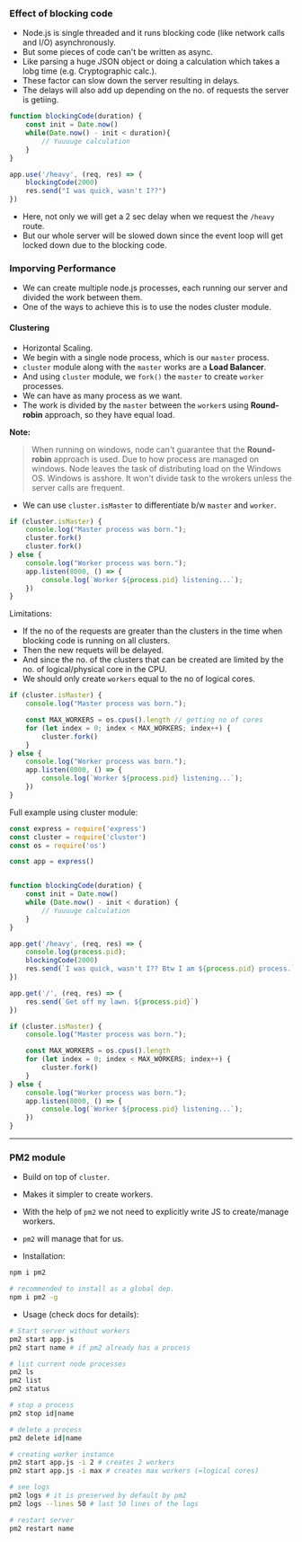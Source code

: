
### Effect of blocking code

- Node.js is single threaded and it runs blocking code (like network calls and I/O) asynchronously.
- But some pieces of code can't be written as async.
- Like parsing a huge JSON object or doing a calculation which takes a lobg time (e.g. Cryptographic calc.).
- These factor can slow down the server resulting in delays.
- The delays will also add up depending on the no. of requests the server is getiing.

```js
function blockingCode(duration) {
    const init = Date.now()
    while(Date.now() - init < duration){
        // Yuuuuge calculation
    }
}

app.use('/heavy', (req, res) => {
    blockingCode(2000)
    res.send("I was quick, wasn't I??")
})
```
- Here, not only we will get a 2 sec delay when we request the `/heavy` route.
- But our whole server will be slowed down since the event loop will get locked down due to the blocking code.

### Imporving Performance

- We can create multiple node.js processes, each running our server and divided the work between them.
- One of the ways to achieve this is to use the nodes cluster module.

#### Clustering

- Horizontal Scaling.
- We begin with a single node process, which is our `master` process.
- `cluster` module along with the `master` works are a **Load Balancer**.
- And using `cluster` module, we `fork()` the `master` to create `worker` processes.
- We can have as many process as we want.
- The work is divided by the `master` between the `worker`s using **Round-robin** approach, so they have equal load.

**Note:** 
> When running on windows, node can't guarantee that the **Round-robin** approach is used. Due to how process are managed on windows.
> Node leaves the task of distributing load on the Windows OS.
> Windows is asshore. It won't divide task to the wrokers unless the server calls are frequent.


- We can use `cluster.isMaster` to differentiate b/w `master` and `worker`.
```js
if (cluster.isMaster) {
    console.log("Master process was born.");
    cluster.fork()
    cluster.fork()
} else {
    console.log("Worker process was born.");
    app.listen(8000, () => {
        console.log(`Worker ${process.pid} listening...`);
    })
}

```

Limitations: 
- If the no of the requests are greater than the clusters in the time when blocking code is running on all clusters.
- Then the new requets will be delayed.
- And since the no. of the clusters that can be created are limited by the no. of logical/physical core in the CPU.
- We should only create `workers` equal to the no of logical cores.

```js
if (cluster.isMaster) {
    console.log("Master process was born.");

    const MAX_WORKERS = os.cpus().length // getting no of cores
    for (let index = 0; index < MAX_WORKERS; index++) {
        cluster.fork()
    }
} else {
    console.log("Worker process was born.");
    app.listen(8000, () => {
        console.log(`Worker ${process.pid} listening...`);
    })
}

```

Full example using cluster module:
```js
const express = require('express')
const cluster = require('cluster')
const os = require('os')

const app = express()


function blockingCode(duration) {
    const init = Date.now()
    while (Date.now() - init < duration) {
        // Yuuuuge calculation
    }
}

app.get('/heavy', (req, res) => {
    console.log(process.pid);
    blockingCode(2000)
    res.send(`I was quick, wasn't I?? Btw I am ${process.pid} process.`)
})

app.get('/', (req, res) => {
    res.send(`Get off my lawn. ${process.pid}`)
})

if (cluster.isMaster) {
    console.log("Master process was born.");

    const MAX_WORKERS = os.cpus().length
    for (let index = 0; index < MAX_WORKERS; index++) {
        cluster.fork()
    }
} else {
    console.log("Worker process was born.");
    app.listen(8000, () => {
        console.log(`Worker ${process.pid} listening...`);
    })
}
```
***

### PM2 module

- Build on top of `cluster`.
- Makes it simpler to create workers.
- With the help of `pm2` we not need to explicitly write JS to create/manage workers.
- `pm2` will manage that for us. 

- Installation:
```sh
npm i pm2

# recommended to install as a global dep.
npm i pm2 -g
```

- Usage (check docs for details): 
```sh
# Start server without workers
pm2 start app.js
pm2 start name # if pm2 already has a process

# list current node processes
pm2 ls
pm2 list
pm2 status

# stop a process
pm2 stop id|name

# delete a process
pm2 delete id|name

# creating worker instance
pm2 start app.js -i 2 # creates 2 workers
pm2 start app.js -i max # creates max workers (=logical cores)

# see logs
pm2 logs # it is preserved by default by pm2
pm2 logs --lines 50 # last 50 lines of the logs

# restart server
pm2 restart name

```